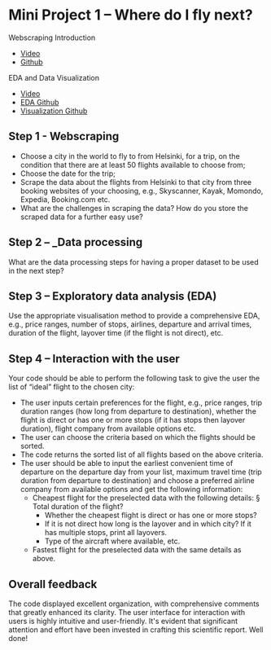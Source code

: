 # Mini Project 1 – Where do I fly next?

Webscraping Introduction
- [Video](
https://www.youtube.com/watch?v=_2kFa52pI6Q)
- [Github](https://github.com/sepinouda/Intro_to_Data_Science/blob/main/Webscraping/Webscraping.ipynb)

EDA and Data Visualization
- [Video](https://www.youtube.com/watch?v=Zji7tAfvEg&t=4s)
- [EDA Github](https://github.com/sepinouda/Intro_to_Data_Science/tree/main/Lecture%203/EDA)
- [Visualization Github](https://github.com/sepinouda/Intro_to_Data_Science/tree/main/Lecture%202/Data%20Visualisation)

## Step 1 - Webscraping
- Choose a city in the world to fly to from Helsinki, for a trip, on the condition that there are at least 50 flights available to choose from;
- Choose the date for the trip;
- Scrape the data about the flights from Helsinki to that city from three booking websites of your choosing, e.g., Skyscanner, Kayak, Momondo, Expedia, Booking.com etc.
- What are the challenges in scraping the data? How do you store the scraped data for a further easy use?

## Step 2 – _Data processing
What are the data processing steps for having a proper dataset to be used in the next step?

## Step 3 – Exploratory data analysis (EDA)
Use the appropriate visualisation method to provide a comprehensive EDA, e.g., price ranges, number of stops, airlines, departure and arrival times, duration of the flight, layover time (if the flight is not direct), etc.


## Step 4 – Interaction with the user
Your code should be able to perform the following task to give the user the list of “ideal” flight to the chosen city:
- The user inputs certain preferences for the flight, e.g., price ranges, trip duration ranges (how long from departure to destination), whether the flight is direct or has one or more stops (if it has stops then layover duration), flight company from available options etc.
- The user can choose the criteria based on which the flights should be sorted.
- The code returns the sorted list of all flights based on the above criteria.
- The user should be able to input the earliest convenient time of departure on the departure day from your list, maximum travel time (trip duration from departure to destination) and choose a preferred airline company from available options and get the following information:
    - Cheapest flight for the preselected data with the following details: § Total duration of the flight?
        - Whether the cheapest flight is direct or has one or more stops?
        - If it is not direct how long is the layover and in which city? If it has multiple stops, print all layovers.
        - Type of the aircraft where available, etc.
    - Fastest flight for the preselected data with the same details as above.

## Overall feedback 
The code displayed excellent organization, with comprehensive comments that greatly enhanced its clarity. The user interface for interaction with users is highly intuitive and user-friendly. It's evident that significant attention and effort have been invested in crafting this scientific report. Well done!